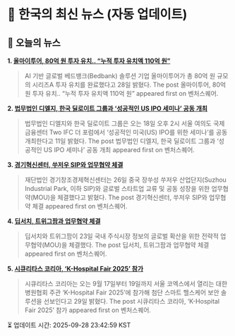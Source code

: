 # 📢 한국의 최신 뉴스 (자동 업데이트)

## 📰 오늘의 뉴스
**1. [올마이투어, 80억 원 투자 유치.. “누적 투자 유치액 110억 원”](https://www.venturesquare.net/1001767)**
> AI 기반 글로벌 베드뱅크(Bedbank) 솔루션 기업 올마이투어가 총 80억 원 규모의 시리즈A 투자 유치를 완료했다고 28일 밝혔다.
The post 올마이투어, 80억 원 투자 유치.. “누적 투자 유치액 110억 원” appeared first on 벤처스퀘어.

**2. [법무법인 디엘지, 한국 딜로이트 그룹과 ‘성공적인 US IPO 세미나’ 공동 개최](https://www.venturesquare.net/1004199)**
> 법무법인 디엘지와 한국 딜로이트 그룹은 오는 18일 오후 2시 서울 여의도 국제금융센터 Two IFC 더 포럼에서 ‘성공적인 미국(US) IPO를 위한 세미나’를 공동 개최한다고 11일 밝혔다.
The post 법무법인 디엘지, 한국 딜로이트 그룹과 ‘성공적인 US IPO 세미나’ 공동 개최 appeared first on 벤처스퀘어.

**3. [경기혁신센터, 쑤저우 SIP와 업무협약 체결](https://www.venturesquare.net/1001590)**
> 재단법인 경기창조경제혁신센터는 26일 중국 장쑤성 쑤저우 산업단지(Suzhou Industrial Park, 이하 SIP)와 글로벌 스타트업 교류 및 공동 성장을 위한 업무협약(MOU)을 체결했다고 밝혔다.
The post 경기혁신센터, 쑤저우 SIP와 업무협약 체결 appeared first on 벤처스퀘어.

**4. [딥서치, 트위그팜과 업무협약 체결](https://www.venturesquare.net/1005990)**
> 딥서치와 트위그팜이 23일 국내 주식시장 정보의 글로벌 확산을 위한 전략적 업무협약(MOU)을 체결했다.
The post 딥서치, 트위그팜과 업무협약 체결 appeared first on 벤처스퀘어.

**5. [시큐리타스 코리아, ‘K-Hospital Fair 2025’ 참가](https://www.venturesquare.net/1002009)**
> 시큐리타스 코리아는 오는 9월 17일부터 19일까지 서울 코엑스에서 열리는 대한병원협회 주관 ‘K-Hospital Fair 2025’에 참가해 첨단 스마트 헬스케어 보안 솔루션을 선보인다고 29일 밝혔다.
The post 시큐리타스 코리아, ‘K-Hospital Fair 2025’ 참가 appeared first on 벤처스퀘어.


⏳ 업데이트 시간: 2025-09-28 23:42:59 KST
